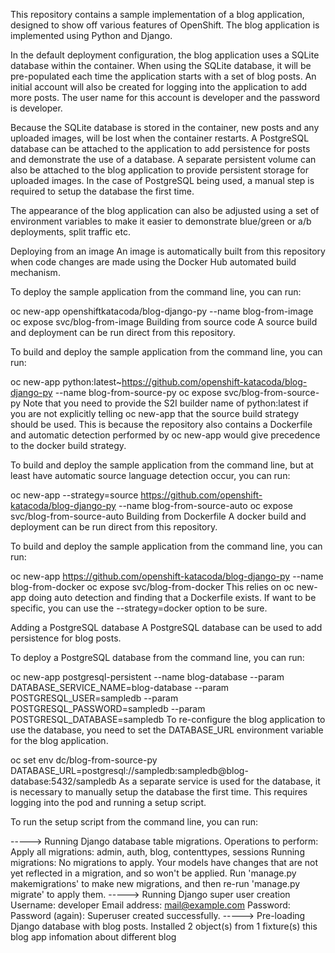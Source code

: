 This repository contains a sample implementation of a blog application, designed to show off various features of OpenShift. The blog application is implemented using Python and Django.

In the default deployment configuration, the blog application uses a SQLite database within the container. When using the SQLite database, it will be pre-populated each time the application starts with a set of blog posts. An initial account will also be created for logging into the application to add more posts. The user name for this account is developer and the password is developer.

Because the SQLite database is stored in the container, new posts and any uploaded images, will be lost when the container restarts. A PostgreSQL database can be attached to the application to add persistence for posts and demonstrate the use of a database. A separate persistent volume can also be attached to the blog application to provide persistent storage for uploaded images. In the case of PostgreSQL being used, a manual step is required to setup the database the first time.

The appearance of the blog application can also be adjusted using a set of environment variables to make it easier to demonstrate blue/green or a/b deployments, split traffic etc.

Deploying from an image
An image is automatically built from this repository when code changes are made using the Docker Hub automated build mechanism.

To deploy the sample application from the command line, you can run:

oc new-app openshiftkatacoda/blog-django-py --name blog-from-image
oc expose svc/blog-from-image
Building from source code
A source build and deployment can be run direct from this repository.

To build and deploy the sample application from the command line, you can run:

oc new-app python:latest~https://github.com/openshift-katacoda/blog-django-py --name blog-from-source-py
oc expose svc/blog-from-source-py
Note that you need to provide the S2I builder name of python:latest if you are not explicitly telling oc new-app that the source build strategy should be used. This is because the repository also contains a Dockerfile and automatic detection performed by oc new-app would give precedence to the docker build strategy.

To build and deploy the sample application from the command line, but at least have automatic source language detection occur, you can run:

oc new-app --strategy=source https://github.com/openshift-katacoda/blog-django-py --name blog-from-source-auto
oc expose svc/blog-from-source-auto
Building from Dockerfile
A docker build and deployment can be run direct from this repository.

To build and deploy the sample application from the command line, you can run:

oc new-app https://github.com/openshift-katacoda/blog-django-py --name blog-from-docker
oc expose svc/blog-from-docker
This relies on oc new-app doing auto detection and finding that a Dockerfile exists. If want to be specific, you can use the --strategy=docker option to be sure.

Adding a PostgreSQL database
A PostgreSQL database can be used to add persistence for blog posts.

To deploy a PostgreSQL database from the command line, you can run:

oc new-app postgresql-persistent --name blog-database --param DATABASE_SERVICE_NAME=blog-database --param POSTGRESQL_USER=sampledb --param POSTGRESQL_PASSWORD=sampledb --param POSTGRESQL_DATABASE=sampledb
To re-configure the blog application to use the database, you need to set the DATABASE_URL environment variable for the blog application.

oc set env dc/blog-from-source-py DATABASE_URL=postgresql://sampledb:sampledb@blog-database:5432/sampledb
As a separate service is used for the database, it is necessary to manually setup the database the first time. This requires logging into the pod and running a setup script.

To run the setup script from the command line, you can run:

 -----> Running Django database table migrations.
Operations to perform:
  Apply all migrations: admin, auth, blog, contenttypes, sessions
Running migrations:
  No migrations to apply.
  Your models have changes that are not yet reflected in a migration, and so won't be applied.
  Run 'manage.py makemigrations' to make new migrations, and then re-run 'manage.py migrate' to apply them.
 -----> Running Django super user creation
Username: developer
Email address: mail@example.com
Password:
Password (again):
Superuser created successfully.
 -----> Pre-loading Django database with blog posts.
Installed 2 object(s) from 1 fixture(s)
 this blog app infomation about different blog
 
